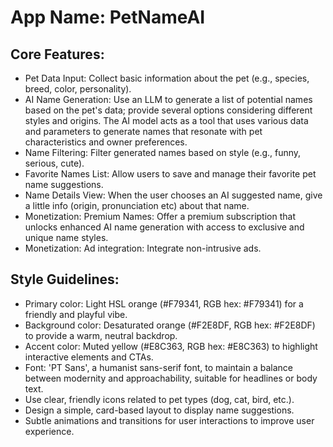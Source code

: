 # **App Name**: PetNameAI

## Core Features:

- Pet Data Input: Collect basic information about the pet (e.g., species, breed, color, personality).
- AI Name Generation: Use an LLM to generate a list of potential names based on the pet's data; provide several options considering different styles and origins. The AI model acts as a tool that uses various data and parameters to generate names that resonate with pet characteristics and owner preferences.
- Name Filtering: Filter generated names based on style (e.g., funny, serious, cute).
- Favorite Names List: Allow users to save and manage their favorite pet name suggestions.
- Name Details View: When the user chooses an AI suggested name, give a little info (origin, pronunciation etc) about that name.
- Monetization: Premium Names: Offer a premium subscription that unlocks enhanced AI name generation with access to exclusive and unique name styles.
- Monetization: Ad integration: Integrate non-intrusive ads.

## Style Guidelines:

- Primary color: Light HSL orange (#F79341, RGB hex: #F79341) for a friendly and playful vibe.
- Background color: Desaturated orange (#F2E8DF, RGB hex: #F2E8DF) to provide a warm, neutral backdrop.
- Accent color: Muted yellow (#E8C363, RGB hex: #E8C363) to highlight interactive elements and CTAs.
- Font: 'PT Sans', a humanist sans-serif font, to maintain a balance between modernity and approachability, suitable for headlines or body text.
- Use clear, friendly icons related to pet types (dog, cat, bird, etc.).
- Design a simple, card-based layout to display name suggestions.
- Subtle animations and transitions for user interactions to improve user experience.